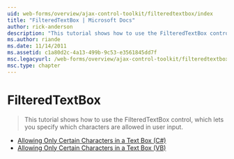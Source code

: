 ```yaml
---
uid: web-forms/overview/ajax-control-toolkit/filteredtextbox/index
title: "FilteredTextBox | Microsoft Docs"
author: rick-anderson
description: "This tutorial shows how to use the FilteredTextBox control, which lets you specify which characters are allowed in user input."
ms.author: riande
ms.date: 11/14/2011
ms.assetid: c1a80d2c-4a13-499b-9c53-e3561845dd7f
msc.legacyurl: /web-forms/overview/ajax-control-toolkit/filteredtextbox
msc.type: chapter
---
```

# FilteredTextBox

> This tutorial shows how to use the FilteredTextBox control, which lets you specify which characters are allowed in user input.


- [Allowing Only Certain Characters in a Text Box (C#)](allowing-only-certain-characters-in-a-text-box-cs.md)
- [Allowing Only Certain Characters in a Text Box (VB)](allowing-only-certain-characters-in-a-text-box-vb.md)
